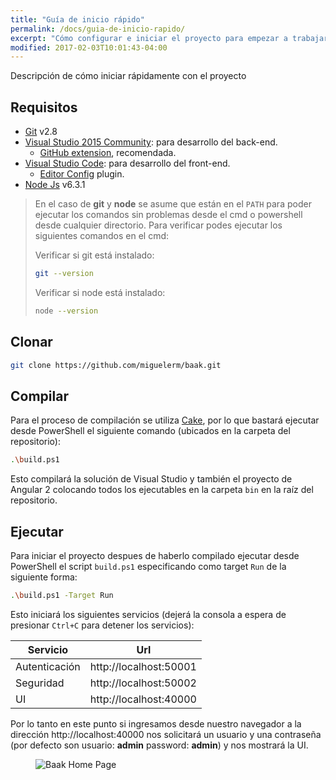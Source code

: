 ```yaml
---
title: "Guía de inicio rápido"
permalink: /docs/guia-de-inicio-rapido/
excerpt: "Cómo configurar e iniciar el proyecto para empezar a trabajar en él."
modified: 2017-02-03T10:01:43-04:00
---
```


Descripción de cómo iniciar rápidamente con el proyecto

## Requisitos

* [Git][Git] v2.8
* [Visual Studio 2015 Community][VS2015]: para desarrollo del back-end.
  * [GitHub extension][VSGH], recomendada.
* [Visual Studio Code][VSCode]: para desarrollo del front-end.
  * [Editor Config][EditorConfig] plugin.
* [Node Js][NodeJs] v6.3.1

> En el caso de **git** y **node** se asume que están en el `PATH` para poder
> ejecutar los comandos sin problemas desde el cmd o powershell desde cualquier
> directorio. Para verificar podes ejecutar los siguientes comandos en el cmd:
>
> Verificar si git está instalado:
>
> ```sh
> git --version
> ```
>
> Verificar si node está instalado:
>
> ```sh
> node --version
> ```

## Clonar

```sh
git clone https://github.com/miguelerm/baak.git
```

## Compilar

Para el proceso de compilación se utiliza [Cake][Cake], por lo que bastará
ejecutar desde PowerShell el siguiente comando (ubicados en la carpeta del
repositorio):

```sh
.\build.ps1
```

Esto compilará la solución de Visual Studio y también el proyecto de Angular 2
colocando todos los ejecutables en la carpeta `bin` en la raíz del repositorio.

## Ejecutar

Para iniciar el proyecto despues de haberlo compilado ejecutar desde PowerShell
el script `build.ps1` especificando como target `Run` de la siguiente forma:

```sh
.\build.ps1 -Target Run
```

Esto iniciará los siguientes servicios (dejerá la consola a espera de presionar
`Ctrl+C` para detener los servicios):

| Servicio      | Url                    |
|---------------|------------------------|
| Autenticación | http://localhost:50001 |
| Seguridad     | http://localhost:50002 |
| UI            | http://localhost:40000 |

Por lo tanto en este punto si ingresamos desde nuestro navegador a la dirección
http://localhost:40000 nos solicitará un usuario y una contraseña (por defecto
son usuario: **admin** password: **admin**) y nos mostrará la UI.

<figure>
  <img src="{{ '/assets/images/ui.png' | absolute_url }}" alt="Baak Home Page">
</figure>


[Angular2]: https://angular.io/
[WebApi]: https://www.asp.net/web-api
[CSharp]: https://msdn.microsoft.com/en-us/library/kx37x362.aspx
[TypeScript]: http://www.typescriptlang.org/
[Microservicios]: http://www.martinfowler.com/articles/microservices.html
[SOA]: http://www.martinfowler.com/articles/microservices.html
[IdSrv3]: https://identityserver.github.io/Documentation/docsv2/
[RabbitMq]: https://www.rabbitmq.com/
[MassTransit]: http://masstransit-project.com/
[OpenId]: http://openid.net/get-an-openid/what-is-openid/
[OAuth2]: https://oauth.net/2/
[Conceptos-REST]: http://asiermarques.com/2013/conceptos-sobre-apis-rest/
[Cake]: http://www.cakebuild.net/
[MySQL]: https://www.mysql.com/
[Dapper]: https://github.com/StackExchange/dapper-dot-net
[EF]: https://www.asp.net/entity-framework
[Exceptionless]: https://github.com/exceptionless/Exceptionless
[VS2015]: https://www.visualstudio.com/vs/community/
[VSCode]: https://code.visualstudio.com/
[EditorConfig]: https://marketplace.visualstudio.com/items?itemName=EditorConfig.EditorConfig
[NodeJs]: https://nodejs.org
[Git]: https://git-scm.com/
[VSGH]: https://visualstudio.github.com/

